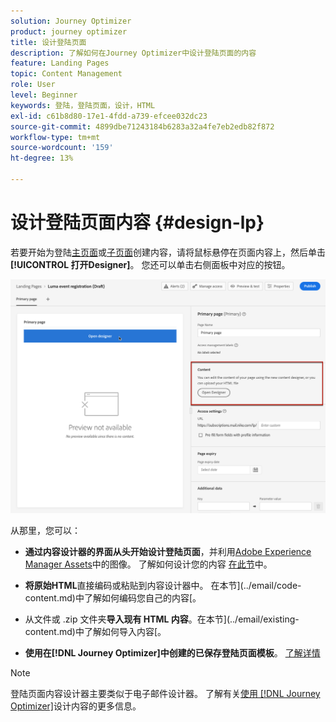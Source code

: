 ```yaml
---
solution: Journey Optimizer
product: journey optimizer
title: 设计登陆页面
description: 了解如何在Journey Optimizer中设计登陆页面的内容
feature: Landing Pages
topic: Content Management
role: User
level: Beginner
keywords: 登陆，登陆页面，设计，HTML
exl-id: c61b8d80-17e1-4fdd-a739-efcee032dc23
source-git-commit: 4899dbe71243184b6283a32a4fe7eb2edb82f872
workflow-type: tm+mt
source-wordcount: '159'
ht-degree: 13%

---
```


# 设计登陆页面内容 {#design-lp}

若要开始为登陆[主页面](create-lp.md#configure-primary-page)或[子页面](create-lp.md#configure-subpages)创建内容，请将鼠标悬停在页面内容上，然后单击&#x200B;**[!UICONTROL 打开Designer]**。 您还可以单击右侧面板中对应的按钮。

![](assets/lp_open-designer.png)

从那里，您可以：

* **通过内容设计器的界面从头开始设计登陆页面**，并利用[Adobe Experience Manager Assets](../content-management/assets.md)中的图像。 了解如何设计您的内容<!--or use built-in templates--> [在此节](../email/content-from-scratch.md)中。

* **将原始HTML**&#x200B;直接编码或粘贴到内容设计器中。 在本节](../email/code-content.md)中了解如何编码您自己的内容[。

* 从文件或 .zip 文件夹&#x200B;**导入现有 HTML 内容**。在本节](../email/existing-content.md)中了解如何导入内容[。

* **使用在[!DNL Journey Optimizer]中创建的已保存登陆页面模板**。 [了解详情](lp-templates.md)

>[!NOTE]
>
>登陆页面内容设计器主要类似于电子邮件设计器。 了解有关[使用 [!DNL Journey Optimizer]](../email/get-started-email-design.md)设计内容的更多信息。
